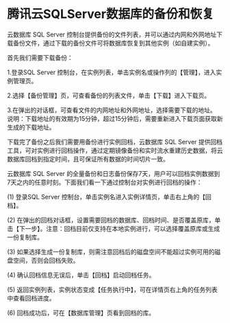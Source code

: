 # 腾讯云SQLServer数据库的备份和恢复
云数据库 SQL Server 控制台提供备份的文件列表，并可以通过内网和外网地址下载备份文件，通过下载的备份文件可将数据库恢复到其他实例（如自建实例）。

首先我们需要下载备份：

1.登录SQL Server 控制台，在实例列表，单击实例名或操作列的【管理】，进入实例管理页。

2.选择【备份管理】页，可查看备份的列表文件，单击【下载】进入下载页。
 
3.在弹出的对话框，可查看文件的内网地址和外网地址，选择需要下载的地址。<br/>
说明：下载地址的有效期为15分钟，超过15分钟后，需要重新进入下载页面获取新生成的下载地址。
 
下载完了备份之后我们需要用备份进行实例回档，云数据库 SQL Server 提供回档工具，可对实例进行回档操作，通过定期镜像备份和实时流水重建历史数据，将云数据库回档到指定时间，且可保证所有数据的时间切片一致。

云数据库 SQL Server 的全量备份和日志备份保存7天，用户可以回档实例数据到7天之内的任意时刻。下面我们看一下通过控制台对实例进行回档的操作：

(1)	登录SQL Server 控制台，单击实例名进入实例详情页，单击右上角的【回档】。

(2)	在弹出的回档对话框，设置需要回档的数据库、回档时间、是否覆盖原库，单击【下一步】。注意：回档目前仅支持在本地实例进行，可以选择覆盖原库或生成一份复制库。

(3)	如果选择生成一份复制库，则需注意回档后的磁盘空间不能超过实例可用的磁盘空间，否则会回档失败。

(4)	确认回档信息无误后，单击【回档】启动回档任务。

(5)	返回实例列表，实例状态变成【任务执行中】，可在详情页右上角的任务列表中查看回档进度。

(6)	回档成功后，可在【数据库管理】页看到回档的库。


